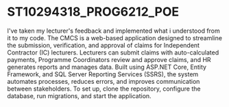 # ST10294318_PROG6212_POE
I've taken my lecturer's feedback and implemented what i understood from it to my code.
The CMCS is a web-based application designed to streamline the submission, verification, and approval of claims for Independent Contractor (IC) lecturers. 
Lecturers can submit claims with auto-calculated payments, Programme Coordinators review and approve claims, and HR generates reports and manages data. 
Built using ASP.NET Core, Entity Framework, and SQL Server Reporting Services (SSRS), the system automates processes, reduces errors, and improves communication between stakeholders. 
To set up, clone the repository, configure the database, run migrations, and start the application. 

